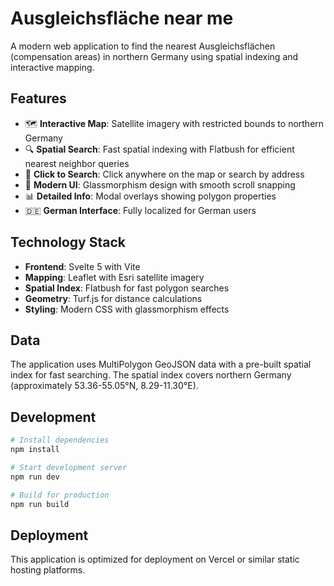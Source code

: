 # Ausgleichsfläche near me

A modern web application to find the nearest Ausgleichsflächen (compensation areas) in northern Germany using spatial indexing and interactive mapping.

## Features

- 🗺️ **Interactive Map**: Satellite imagery with restricted bounds to northern Germany
- 🔍 **Spatial Search**: Fast spatial indexing with Flatbush for efficient nearest neighbor queries
- 📍 **Click to Search**: Click anywhere on the map or search by address
- 🎨 **Modern UI**: Glassmorphism design with smooth scroll snapping
- 📊 **Detailed Info**: Modal overlays showing polygon properties
- 🇩🇪 **German Interface**: Fully localized for German users

## Technology Stack

- **Frontend**: Svelte 5 with Vite
- **Mapping**: Leaflet with Esri satellite imagery
- **Spatial Index**: Flatbush for fast polygon searches
- **Geometry**: Turf.js for distance calculations
- **Styling**: Modern CSS with glassmorphism effects

## Data

The application uses MultiPolygon GeoJSON data with a pre-built spatial index for fast searching. The spatial index covers northern Germany (approximately 53.36-55.05°N, 8.29-11.30°E).

## Development

```bash
# Install dependencies
npm install

# Start development server
npm run dev

# Build for production
npm run build
```

## Deployment

This application is optimized for deployment on Vercel or similar static hosting platforms.

